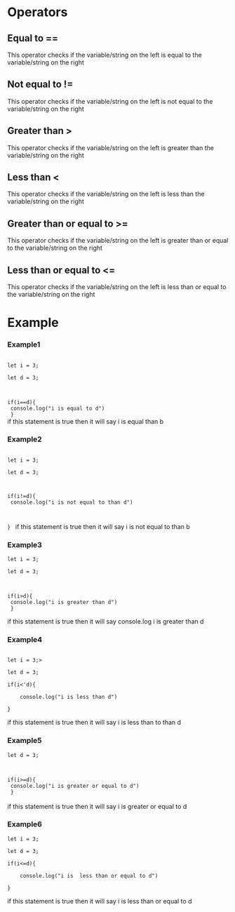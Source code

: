 <h1>Operators</h1>
<h2>Equal to ==</h2>
    <p>This operator checks if the variable/string on the left is equal to the variable/string on the right </p>
<h2>Not equal to !=</h2>
<p>This operator checks if the variable/string on the left is not equal to the variable/string on the right</p>
<h2>Greater than > </h2>
<p>This operator checks if the variable/string on the left is greater than the variable/string on the right</p>
<h2>Less than < </h2>
    <p>This operator checks if the variable/string on the left is less than the variable/string on the right</p>
<h2>Greater than or equal to >=</h2>
    <p>This operator checks if the variable/string on the left is greater than or equal to the variable/string on the right</p>
<h2>Less than or equal to <= </h2>
    <p>This operator checks if the variable/string on the left is less than or equal to the variable/string on the right</p> 
<h1>Example</h1>
<h3>Example1</h3>

<code>
let i = 3;<br>
let d = 3;<br>

if(i==d){
    <br>
    console.log("i is equal to d")<br>
}
</code>  
if this statement is true then it will say i is equal than b
<h3>Example2</h3>
<code>
let i = 3;<br>
let d = 3;<br>


if(i!=d){<br>
    console.log("i is not equal to than d")<br>

}
</code> 
if this statement is true then it will  say i is not equal to than b 

<h3>Example3</h3>
<code>let i = 3;<br>
let d = 3;<br>

if(i>d){<br>
    console.log("i is greater than d")<br>
} 
</code>

if this statement is true then it will  say console.log i is greater than d 

<h3>Example4</h3>
<code>
let i = 3;><br>
let d = 3;<br>
if(i<'d){<br>
    console.log("i is less than d")<br>
} 
</code>
 
if this statement is true then it will say i is less than to than d 

<h3>Example5</h3>
<code>let d = 3;<br>

if(i>=d){<br>
    console.log("i is greater or equal to  d")<br>
}
</code> 
<br>
if this statement is true then it will say i is greater or equal to  d

                                     
<h3>Example6</h3>
<code>let i = 3;<br>
let d = 3;<br>
if(i<=d){<br>
    console.log("i is  less than or equal to d")<br>
}<br>
</code>  
if this statement is true then it will say i is less than or equal to  d